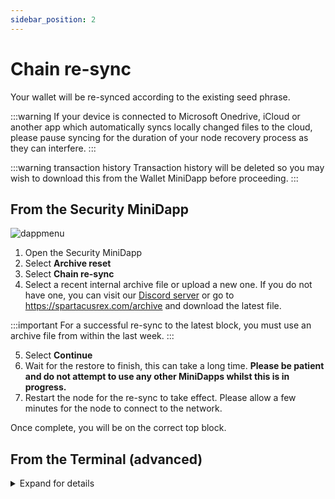 ```yaml
---
sidebar_position: 2
---
```

# Chain re-sync

Your wallet will be re-synced according to the existing seed phrase. 

:::warning
If your device is connected to Microsoft Onedrive, iCloud or another app which automatically syncs locally changed files to the cloud, please pause syncing for the duration of your node recovery process as they can interfere.
:::

:::warning transaction history
Transaction history will be deleted so you may wish to download this from the Wallet MiniDapp before proceeding.
:::

## From the Security MiniDapp

![dappmenu](/img/app/security.png#width10)

1. Open the Security MiniDapp
2. Select **Archive reset**
3. Select **Chain re-sync**
4. Select a recent internal archive file or upload a new one. If you do not have one, you can visit our [Discord server](https://discord.com/invite/minima) or go to https://spartacusrex.com/archive and download the latest file.

:::important
For a successful re-sync to the latest block, you must use an archive file from within the last week.
:::

5. Select **Continue**
6. Wait for the restore to finish, this can take a long time. **Please be patient and do not attempt to use any other MiniDapps whilst this is in progress.**
7. Restart the node for the re-sync to take effect. Please allow a few minutes for the node to connect to the network.

Once complete, you will be on the correct top block.

## From the Terminal (advanced)

<details>
<summary> Expand for details </summary>

1. From an existing node that is out of sync with the latest tip block, login to Minima
2. Open the Terminal MiniDapp
3. Use one the following commands depending on whether you wish to re-sync from an archive file or a host, WITHOUT providing your 24 word seed phrase.

Example using an archive file (recommended)
```
archive action:import file:archive-export.gzip
```

Example using an host
```
archive action:resync file:xx.xxx.xx.xx:9001
```

4. Press Enter
5. The re-sync will begin, please be patient
6. Check the logs to see when the process is complete
7. Once complete, restart Minima - you may have to accept the security warning again 

Once complete, you will be on the correct top block.

For further help using the `archive` command, use `help command:archive` from the Terminal.
</details>
